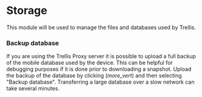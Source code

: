 # Storage
This module will be used to manage the files and databases used by Trellis.

### Backup database
If you are using the Trellis Proxy server it is possible to upload a full backup of the mobile database
used by the device. This can be helpful for debugging purposes if it is done prior to downloading a snapshot.
Upload the backup of the database by clicking (<i class="icon material-icons">more_vert</i>) and then selecting
"Backup database". Transferring a large database over a slow network can take several minutes.
